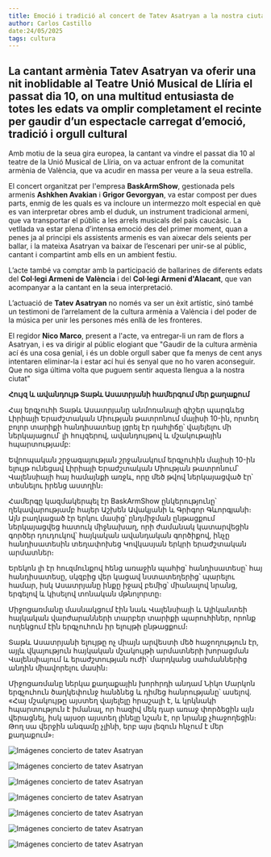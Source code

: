 ```yaml
---
title: Emoció i tradició al concert de Tatev Asatryan a la nostra ciutat
author: Carlos Castillo
date:24/05/2025
tags: cultura
---
```


## La cantant armènia Tatev Asatryan va oferir una nit inoblidable al Teatre Unió Musical de Llíria el passat dia 10, on una multitud entusiasta de totes les edats va omplir completament el recinte per gaudir d’un espectacle carregat d’emoció, tradició i orgull cultural

Amb motiu de la seua gira europea, la cantant va vindre el passat dia 10 al teatre de la Unió Musical de Llíria, on va actuar enfront de la comunitat armènia de València, que va acudir en massa per veure a la seua estrella.

El concert organitzat per l'empresa **BaskArmShow**, gestionada pels armenis **Ashkhen Avakian** i **Grigor Gevorgyan**, va estar compost per dues parts, enmig de les quals es va incloure un intermezzo molt especial en què es van interpretar obres amb el duduk, un instrument tradicional armeni, que va transportar el públic a les arrels musicals del país caucàsic. La vetllada va estar plena d’intensa emoció des del primer moment, quan a penes ja al principi els assistents armenis es van aixecar dels seients per ballar, i la mateixa Asatryan va baixar de l’escenari per unir-se al públic, cantant i compartint amb ells en un ambient festiu.

L’acte també va comptar amb la participació de ballarines de diferents edats del **Col·legi Armeni de València** i del **Col·legi Armeni d'Alacant**, que van acompanyar a la cantant en la seua interpretació. 

L’actuació de **Tatev Asatryan** no només va ser un èxit artístic, sinó també un testimoni de l’arrelament de la cultura armènia a València i del poder de la música per unir les persones més enllà de les fronteres.

El regidor **Nico Marco**, present a l'acte, va entregar-li un ram de flors a Asatryan, i es va dirigir al públic elogiant que "Gaudir de la cultura armènia ací és una cosa genial, i és un doble orgull saber que fa menys de cent anys intentaren eliminar-la i estar ací hui és senyal que no ho varen aconseguir.  Que no siga última volta que puguem sentir aquesta llengua a la nostra ciutat"

**Հույզ և ավանդույթ Տաթև Ասատրյանի համերգում մեր քաղաքում**

Հայ երգչուհի Տաթև Ասատրյանը անմոռանալի գիշեր պարգևեց Լիրիայի Երաժշտական Միության թատրոնում մայիսի 10-ին, որտեղ բոլոր տարիքի հանդիսատեսը լցրել էր դահլիճը՝ վայելելու մի ներկայացում՝ լի հույզերով, ավանդույթով և մշակութային հպարտությամբ:

Եվրոպական շրջագայության շրջանակում երգչուհին մայիսի 10-ին ելույթ ունեցավ Լիրիայի Երաժշտական Միության թատրոնում՝ Վալենսիայի հայ համայնքի առջև, որը մեծ թվով ներկայացված էր՝ տեսնելու իրենց աստղին։

Համերգը կազմակերպել էր BaskArmShow ընկերությունը՝ ղեկավարությամբ հայեր Աշխեն Ավակյանի և Գրիգոր Գևորգյանի։ Այն բաղկացած էր երկու մասից՝ ընդմիջման ընթացքում ներկայացվեց հատուկ միջնախաղ, որի ժամանակ կատարվեցին գործեր դուդուկով՝ հայկական ավանդական գործիքով, ինչը հանդիսատեսին տեղափոխեց Կովկասյան երկրի երաժշտական արմատներ։

Երեկոն լի էր հուզմունքով հենց առաջին պահից՝ հանդիսատեսը՝ հայ հանդիսատեսը, սկզբից վեր կացավ նստատեղերից՝ պարելու համար, իսկ Ասատրյանը ինքը իջավ բեմից՝ միանալով նրանց, երգելով և կիսելով տոնական մթնոլորտը։

Միջոցառմանը մասնակցում էին նաև Վալենսիայի և Ալիկանտեի հայկական վարժարանների տարբեր տարիքի պարուհիներ, որոնք ուղեկցում էին երգչուհուն իր ելույթի ընթացքում։

Տաթև Ասատրյանի ելույթը ոչ միայն արվեստի մեծ հաջողություն էր, այլև վկայություն հայկական մշակույթի արմատների խորացման Վալենսիայում և երաժշտության ուժի՝ մարդկանց սահմաններից անդին միավորելու մասին։

Միջոցառմանը ներկա քաղաքային խորհրդի անդամ Նիկո Մարկոն երգչուհուն ծաղկեփունջ հանձնեց և դիմեց հանրությանը՝ ասելով. «Հայ մշակույթը այստեղ վայելելը հրաշալի է, և կրկնակի հպարտություն է իմանալ, որ հազիվ մեկ դար առաջ փորձեցին այն վերացնել, իսկ այսօր այստեղ լինելը նշան է, որ նրանք չհաջողեցին։ Թող սա վերջին անգամը չլինի, երբ այս լեզուն հնչում է մեր քաղաքում»։


![ Imágenes concierto de tatev Asatryan ](/assets/continguts/recursos/20250504-tatev1.jpg "Imágenes concierto de tatev Asatryan ")

![ Imágenes concierto de tatev Asatryan  ](/assets/continguts/recursos/20250524-tatev2.jpg "Imágenes concierto de tatev Asatryan ")

![ Imágenes concierto de tatev Asatryan  ](/assets/continguts/recursos/20250504-tatev3.jpg "Imágenes concierto de tatev Asatryan ")

![ Imágenes concierto de tatev Asatryan  ](/assets/continguts/recursos/20250504-tatev4.jpg "Imágenes concierto de tatev Asatryan ")

![ Imágenes concierto de tatev Asatryan  ](/assets/continguts/recursos/20250504-tatev5.jpg "Imágenes concierto de tatev Asatryan ")

![ Imágenes concierto de tatev Asatryan  ](/assets/continguts/recursos/20250504-tatev6.jpg "Imágenes concierto de tatev Asatryan ")

![ Imágenes concierto de tatev Asatryan  ](/assets/continguts/recursos/20250504-tatev7.jpg "Imágenes concierto de tatev Asatryan ")




